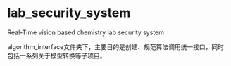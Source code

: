 # lab_security_system
Real-Time vision based chemistry lab security system

algorithm_interface文件夹下，主要目的是创建、规范算法调用统一接口，同时包括一系列关于模型转换等子项目。
